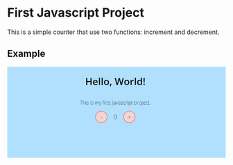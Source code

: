 # First Javascript Project
This is a simple counter that use two functions: increment and decrement.

## Example

![Counter Exercice](./counter.gif)